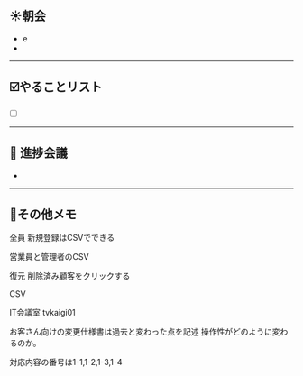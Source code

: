 ## **☀️**朝会

- e
- 

---
## ☑️やることリスト

- [ ]  


---
## 📌 進捗会議

- 


---
## 📝その他メモ


全員
新規登録はCSVでできる



営業員と管理者のCSV


復元
削除済み顧客をクリックする

CSV



IT会議室
tvkaigi01





お客さん向けの変更仕様書は過去と変わった点を記述
操作性がどのように変わるのか。


対応内容の番号は1-1,1-2,1-3,1-4







